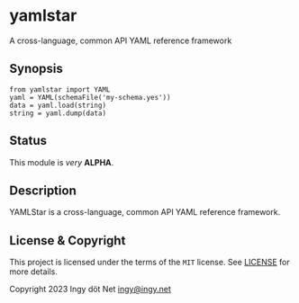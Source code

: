 yamlstar
========

A cross-language, common API YAML reference framework

## Synopsis
```
from yamlstar import YAML
yaml = YAML(schemaFile('my-schema.yes'))
data = yaml.load(string)
string = yaml.dump(data)
```

## Status

This module is *very* **ALPHA**.

## Description

YAMLStar is a cross-language, common API YAML reference framework.

## License & Copyright

This project is licensed under the terms of the `MIT` license.
See [LICENSE](https://github.com/yaml/pyyaml-future/blob/main/LICENSE) for more
details.

Copyright 2023 Ingy döt Net <ingy@ingy.net>
